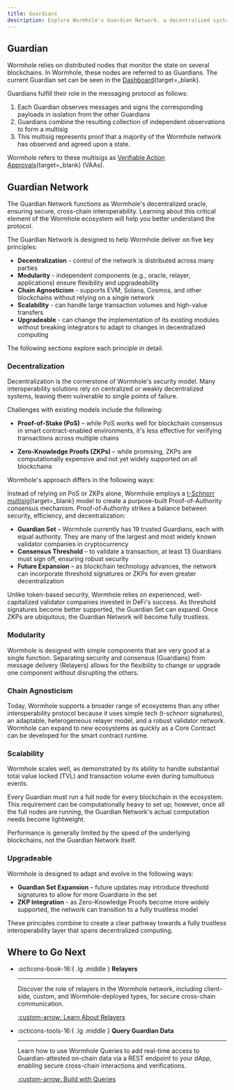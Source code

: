 ```yaml
---
title: Guardians
description: Explore Wormhole's Guardian Network, a decentralized system for secure, scalable cross-chain communication across various blockchain ecosystems.
---
```


## Guardian

Wormhole relies on distributed nodes that monitor the state on several blockchains. In Wormhole, these nodes are referred to as Guardians. The current Guardian set can be seen in the [Dashboard](https://wormhole-foundation.github.io/wormhole-dashboard/#/?endpoint=Mainnet){target=\_blank}.

Guardians fulfill their role in the messaging protocol as follows: 

1. Each Guardian observes messages and signs the corresponding payloads in isolation from the other Guardians
2. Guardians combine the resulting collection of independent observations to form a multisig
3. This multisig represents proof that a majority of the Wormhole network has observed and agreed upon a state. 

Wormhole refers to these multisigs as [Verifiable Action Approvals](/docs/learn/infrastructure/vaas/){target=\_blank} (VAAs).

## Guardian Network

The Guardian Network functions as Wormhole's decentralized oracle, ensuring secure, cross-chain interoperability. Learning about this critical element of the Wormhole ecosystem will help you better understand the protocol. 

The Guardian Network is designed to help Wormhole deliver on five key principles:

- **Decentralization** - control of the network is distributed across many parties
- **Modularity** - independent components (e.g., oracle, relayer, applications) ensure flexibility and upgradeability
- **Chain Agnosticism** - supports EVM, Solana, Cosmos, and other blockchains without relying on a single network
- **Scalability** - can handle large transaction volumes and high-value transfers
- **Upgradeable** - can change the implementation of its existing modules without breaking integrators to adapt to changes in decentralized computing

The following sections explore each principle in detail. 

### Decentralization

Decentralization is the cornerstone of Wormhole's security model. Many interoperability solutions rely on centralized or weakly decentralized systems, leaving them vulnerable to single points of failure. 

Challenges with existing models include the following:

- **Proof-of-Stake (PoS)** – while PoS works well for blockchain consensus in smart contract-enabled environments, it's less effective for verifying transactions across multiple chains

- **Zero-Knowledge Proofs (ZKPs)** – while promising, ZKPs are computationally expensive and not yet widely supported on all blockchains

Wormhole's approach differs in the following ways:

Instead of relying on PoS or ZKPs alone, Wormhole employs a [t-Schnorr multisig](https://en.wikipedia.org/wiki/Schnorr_signature){target=\_blank} model to create a purpose-built Proof-of-Authority consensus mechanism. Proof-of-Authority strikes a balance between security, efficiency, and decentralization:

- **Guardian Set** – Wormhole currently has 19 trusted Guardians, each with equal authority. They are many of the largest and most widely known validator companies in cryptocurrency
- **Consensus Threshold** – to validate a transaction, at least 13 Guardians must sign off, ensuring robust security
- **Future Expansion** – as blockchain technology advances, the network can incorporate threshold signatures or ZKPs for even greater decentralization

Unlike token-based security, Wormhole relies on experienced, well-capitalized validator companies invested in DeFi's success. As threshold signatures become better supported, the Guardian Set can expand. Once ZKPs are ubiquitous, the Guardian Network will become fully trustless.

### Modularity

Wormhole is designed with simple components that are very good at a single function. Separating security and consensus (Guardians) from message delivery (Relayers) allows for the flexibility to change or upgrade one component without disrupting the others.

### Chain Agnosticism

Today, Wormhole supports a broader range of ecosystems than any other interoperability protocol because it uses simple tech (t-schnorr signatures), an adaptable, heterogeneous relayer model, and a robust validator network. Wormhole can expand to new ecosystems as quickly as a Core Contract can be developed for the smart contract runtime.

### Scalability

Wormhole scales well, as demonstrated by its ability to handle substantial total value locked (TVL) and transaction volume even during tumultuous events.

Every Guardian must run a full node for every blockchain in the ecosystem. This requirement can be computationally heavy to set up; however, once all the full nodes are running, the Guardian Network's actual computation needs become lightweight. 

Performance is generally limited by the speed of the underlying blockchains, not the Guardian Network itself.

### Upgradeable

Wormhole is designed to adapt and evolve in the following ways:

- **Guardian Set Expansion** – future updates may introduce threshold signatures to allow for more Guardians in the set
- **ZKP Integration** - as Zero-Knowledge Proofs become more widely supported, the network can transition to a fully trustless model

These principles combine to create a clear pathway towards a fully trustless interoperability layer that spans decentralized computing.

## Where to Go Next

<div class="grid cards" markdown>

-   :octicons-book-16:{ .lg .middle } **Relayers**

    ---

    Discover the role of relayers in the Wormhole network, including client-side, custom, and Wormhole-deployed types, for secure cross-chain communication.

    [:custom-arrow: Learn About Relayers](/docs/learn/infrastructure/relayer/)

- :octicons-tools-16:{ .lg .middle } **Query Guardian Data**

    ---

    Learn how to use Wormhole Queries to add real-time access to Guardian-attested on-chain data via a REST endpoint to your dApp, enabling secure cross-chain interactions and verifications.

    [:custom-arrow: Build with Queries](/docs/build/queries/overview/)

</div>
